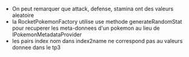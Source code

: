 <ul>
<li>On peut remarquer que attack, defense, stamina ont des valeurs aleatoire</li>
<li>la RocketPokemonFactory utilise use methode generateRandomStat pour recuperer les meta-donnees d'un pokemon au lieu de IPokemonMetadataProvider</li>
<li>les pairs index nom dans index2name ne correspond pas au valeurs donnee dans le tp3</li>
</ul>

